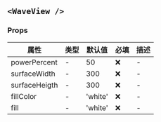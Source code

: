 ## `<WaveView />`

### Props

| 属性          | 类型 | 默认值  | 必填 | 描述 |
| ------------- | ---- | ------- | ---- | ---- |
| powerPercent  | -    | 50      | ❌   | -    |
| surfaceWidth  | -    | 300     | ❌   | -    |
| surfaceHeigth | -    | 300     | ❌   | -    |
| fillColor     | -    | 'white' | ❌   | -    |
| fill          | -    | 'white' | ❌   | -    |
